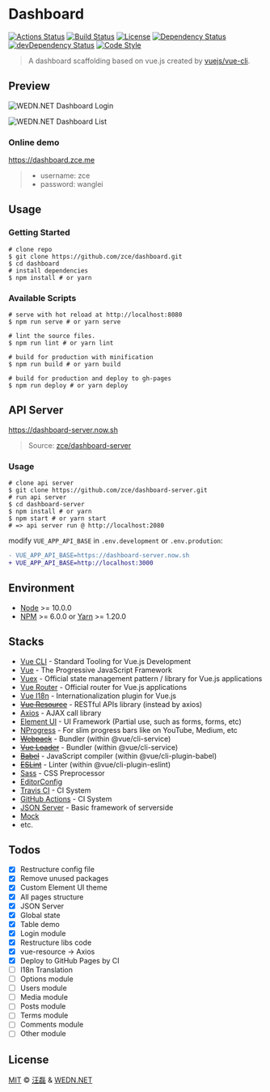 # Dashboard

[![Actions Status][actions-image]][actions-url]
[![Build Status][travis-image]][travis-url]
[![License][license-image]][license-url]
[![Dependency Status][dependency-image]][dependency-url]
[![devDependency Status][devdependency-image]][devdependency-url]
[![Code Style][style-image]][style-url]

> A dashboard scaffolding based on vue.js created by [vuejs/vue-cli](https://github.com/vuejs/vue-cli).

## Preview

![WEDN.NET Dashboard Login](https://user-images.githubusercontent.com/6166576/44618442-71adfc80-a8a8-11e8-8ff5-3dcb95dcaa8b.png)

![WEDN.NET Dashboard List](https://user-images.githubusercontent.com/6166576/44618443-74105680-a8a8-11e8-9af9-06ae4afb6d27.png)

### Online demo

https://dashboard.zce.me

> - username: zce
> - password: wanglei

## Usage

### Getting Started

```shell
# clone repo
$ git clone https://github.com/zce/dashboard.git
$ cd dashboard
# install dependencies
$ npm install # or yarn
```

### Available Scripts

```shell
# serve with hot reload at http://localhost:8080
$ npm run serve # or yarn serve

# lint the source files.
$ npm run lint # or yarn lint

# build for production with minification
$ npm run build # or yarn build

# build for production and deploy to gh-pages
$ npm run deploy # or yarn deploy
```

## API Server

https://dashboard-server.now.sh

> Source: [zce/dashboard-server](https://github.com/zce/dashboard-server)

### Usage

```shell
# clone api server
$ git clone https://github.com/zce/dashboard-server.git
# run api server
$ cd dashboard-server
$ npm install # or yarn
$ npm start # or yarn start
# => api server run @ http://localhost:2080
```

modify `VUE_APP_API_BASE` in `.env.development` or `.env.prodution`:

```diff
- VUE_APP_API_BASE=https://dashboard-server.now.sh
+ VUE_APP_API_BASE=http://localhost:3000
```

## Environment

- [Node](https://nodejs.org) >= 10.0.0
- [NPM](https://www.npmjs.com) >= 6.0.0 or [Yarn](https://yarnpkg.com) >= 1.20.0

## Stacks

- [Vue CLI](https://cli.vuejs.org/) - Standard Tooling for Vue.js Development
- [Vue](https://vuejs.org/) - The Progressive JavaScript Framework
- [Vuex](https://vuex.vuejs.org/) - Official state management pattern / library for Vue.js applications
- [Vue Router](http://router.vuejs.org/) - Official router for Vue.js applications
- [Vue I18n](https://kazupon.github.io/vue-i18n/) - Internationalization plugin for Vue.js
- ~~[Vue Resource](https://github.com/pagekit/vue-resource)~~ - RESTful APIs library (instead by axios)
- [Axios](https://github.com/axios/axios) - AJAX call library
- [Element UI](https://github.com/ElemeFE/element) - UI Framework (Partial use, such as forms, forms, etc)
- [NProgress](https://github.com/rstacruz/nprogress) - For slim progress bars like on YouTube, Medium, etc
- ~~[Webpack](https://webpack.js.org)~~ - Bundler (within @vue/cli-service)
- ~~[Vue Loader](https://vue-loader.vuejs.org/)~~ - Bundler (within @vue/cli-service)
- ~~[Babel](https://babeljs.io)~~ - JavaScript compiler (within @vue/cli-plugin-babel)
- ~~[ESLint](https://eslint.org)~~ - Linter (within @vue/cli-plugin-eslint)
- [Sass](https://sass-lang.com) - CSS Preprocessor
- [EditorConfig](https://editorconfig.org)
- [Travis CI](https://travis-ci.org) - CI System
- [GitHub Actions](https://github.com/features/actions) - CI System
- [JSON Server](https://github.com/typicode/json-server) - Basic framework of serverside 
- [Mock](https://mockjs.com)
- etc.

## Todos

- [x] Restructure config file
- [x] Remove unused packages
- [x] Custom Element UI theme
- [x] All pages structure
- [x] JSON Server
- [x] Global state
- [x] Table demo
- [x] Login module
- [x] Restructure libs code
- [x] vue-resource -> Axios
- [x] Deploy to GitHub Pages by CI
- [ ] I18n Translation
- [ ] Options module
- [ ] Users module
- [ ] Media module
- [ ] Posts module
- [ ] Terms module
- [ ] Comments module
- [ ] Other module

## License

[MIT](LICENSE) &copy; [汪磊](https://zce.me) &amp; [WEDN.NET](https://wedn.net)



[actions-image]: https://github.com/zce/dashboard/workflows/CI/badge.svg
[actions-url]: https://github.com/zce/dashboard/actions
[travis-image]: https://img.shields.io/travis/zce/dashboard.svg
[travis-url]: https://travis-ci.org/zce/dashboard
[license-image]: https://img.shields.io/github/license/zce/dashboard.svg
[license-url]: https://github.com/zce/dashboard/blob/master/LICENSE
[dependency-image]: https://img.shields.io/david/zce/dashboard.svg
[dependency-url]: https://david-dm.org/zce/dashboard
[devdependency-image]: https://img.shields.io/david/dev/zce/dashboard.svg
[devdependency-url]: https://david-dm.org/zce/dashboard?type=dev
[style-image]: https://img.shields.io/badge/code%20style-standard-brightgreen.svg
[style-url]: https://standardjs.com
